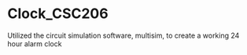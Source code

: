 # Clock_CSC206

Utilized the circuit simulation software, multisim, to create a working 24 hour alarm clock
